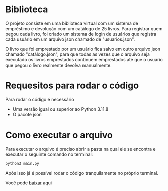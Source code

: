 
# Biblioteca

O projeto consiste em uma biblioteca virtual com um sistema de empréstimo e devolução com um catálogo de 25 livros. Para registrar quem pegou cada livro, foi criado um sistema de login de usuários que registra cada usuário em um arquivo json chamado de "usuarios.json".

O livro que foi emprestado por um usuário fica salvo em outro arquivo json chamado "catálogo.json", para que todas as vezes que o arquivo seja executado os livros emprestados continuem emprestados até que o usuário que pegou o livro realmente devolva manualmente.

# Requesitos para rodar o código

Para rodar o código é necessário

* Uma versão igual ou superior ao Python 3.11.8  
* O pacote json

# Como executar o arquivo

Para executar o arquivo é preciso abrir a pasta na qual ele se encontra e executar o seguinte comando no terminal:

```bash
python3 main.py
```

Após isso já é possível rodar o código tranquilamente no próprio terminal.

Você pode [baixar](https://github.com/pedrorfb/biblioteca/archive/refs/heads/main.zip) aqui
